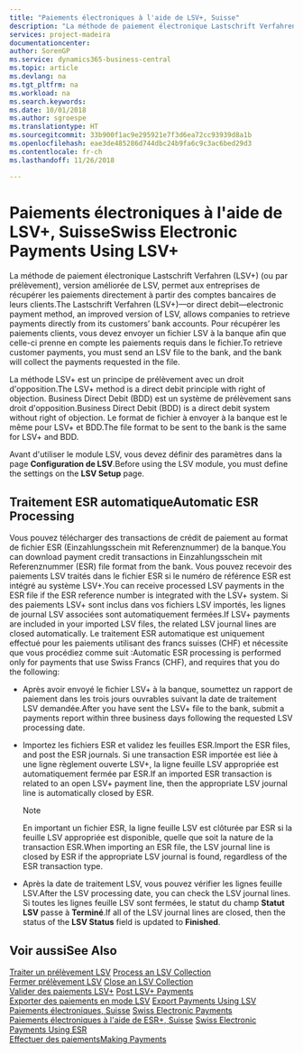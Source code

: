 ```yaml
---
title: "Paiements électroniques à l'aide de LSV+, Suisse"
description: "La méthode de paiement électronique Lastschrift Verfahren (LSV+) (ou par prélèvement), version améliorée de LSV, permet aux entreprises de récupérer les paiements directement à partir des comptes bancaires de leurs clients. Pour récupérer les paiements clients, vous devez envoyer un fichier LSV à la banque afin que celle-ci prenne en compte les paiements requis dans le fichier."
services: project-madeira
documentationcenter: 
author: SorenGP
ms.service: dynamics365-business-central
ms.topic: article
ms.devlang: na
ms.tgt_pltfrm: na
ms.workload: na
ms.search.keywords: 
ms.date: 10/01/2018
ms.author: sgroespe
ms.translationtype: HT
ms.sourcegitcommit: 33b900f1ac9e295921e7f3d6ea72cc93939d8a1b
ms.openlocfilehash: eae3de485286d744dbc24b9fa6c9c3ac6bed29d3
ms.contentlocale: fr-ch
ms.lasthandoff: 11/26/2018

---
```

# <a name="swiss-electronic-payments-using-lsv"></a><span data-ttu-id="63e14-104">Paiements électroniques à l'aide de LSV+, Suisse</span><span class="sxs-lookup"><span data-stu-id="63e14-104">Swiss Electronic Payments Using LSV+</span></span>
<span data-ttu-id="63e14-105">La méthode de paiement électronique Lastschrift Verfahren (LSV+) (ou par prélèvement), version améliorée de LSV, permet aux entreprises de récupérer les paiements directement à partir des comptes bancaires de leurs clients.</span><span class="sxs-lookup"><span data-stu-id="63e14-105">The Lastschrift Verfahren (LSV+)—or direct debit—electronic payment method, an improved version of LSV, allows companies to retrieve payments directly from its customers’ bank accounts.</span></span> <span data-ttu-id="63e14-106">Pour récupérer les paiements clients, vous devez envoyer un fichier LSV à la banque afin que celle-ci prenne en compte les paiements requis dans le fichier.</span><span class="sxs-lookup"><span data-stu-id="63e14-106">To retrieve customer payments, you must send an LSV file to the bank, and the bank will collect the payments requested in the file.</span></span>  

<span data-ttu-id="63e14-107">La méthode LSV+ est un principe de prélèvement avec un droit d'opposition.</span><span class="sxs-lookup"><span data-stu-id="63e14-107">The LSV+ method is a direct debit principle with right of objection.</span></span> <span data-ttu-id="63e14-108">Business Direct Debit (BDD) est un système de prélèvement sans droit d'opposition.</span><span class="sxs-lookup"><span data-stu-id="63e14-108">Business Direct Debit (BDD) is a direct debit system without right of objection.</span></span> <span data-ttu-id="63e14-109">Le format de fichier à envoyer à la banque est le même pour LSV+ et BDD.</span><span class="sxs-lookup"><span data-stu-id="63e14-109">The file format to be sent to the bank is the same for LSV+ and BDD.</span></span>  

<span data-ttu-id="63e14-110">Avant d'utiliser le module LSV, vous devez définir des paramètres dans la page **Configuration de LSV**.</span><span class="sxs-lookup"><span data-stu-id="63e14-110">Before using the LSV module, you must define the settings on the **LSV Setup** page.</span></span>

## <a name="automatic-esr-processing"></a><span data-ttu-id="63e14-111">Traitement ESR automatique</span><span class="sxs-lookup"><span data-stu-id="63e14-111">Automatic ESR Processing</span></span>  
<span data-ttu-id="63e14-112">Vous pouvez télécharger des transactions de crédit de paiement au format de fichier ESR (Einzahlungsschein mit Referenznummer) de la banque.</span><span class="sxs-lookup"><span data-stu-id="63e14-112">You can download payment credit transactions in Einzahlungsschein mit Referenznummer (ESR) file format from the bank.</span></span> <span data-ttu-id="63e14-113">Vous pouvez recevoir des paiements LSV traités dans le fichier ESR si le numéro de référence ESR est intégré au système LSV+.</span><span class="sxs-lookup"><span data-stu-id="63e14-113">You can receive processed LSV payments in the ESR file if the ESR reference number is integrated with the LSV+ system.</span></span> <span data-ttu-id="63e14-114">Si des paiements LSV+ sont inclus dans vos fichiers LSV importés, les lignes de journal LSV associées sont automatiquement fermées.</span><span class="sxs-lookup"><span data-stu-id="63e14-114">If LSV+ payments are included in your imported LSV files, the related LSV journal lines are closed automatically.</span></span> <span data-ttu-id="63e14-115">Le traitement ESR automatique est uniquement effectué pour les paiements utilisant des francs suisses (CHF) et nécessite que vous procédiez comme suit :</span><span class="sxs-lookup"><span data-stu-id="63e14-115">Automatic ESR processing is performed only for payments that use Swiss Francs (CHF), and requires that you do the following:</span></span>  

- <span data-ttu-id="63e14-116">Après avoir envoyé le fichier LSV+ à la banque, soumettez un rapport de paiement dans les trois jours ouvrables suivant la date de traitement LSV demandée.</span><span class="sxs-lookup"><span data-stu-id="63e14-116">After you have sent the LSV+ file to the bank, submit a payments report within three business days following the requested LSV processing date.</span></span>  

- <span data-ttu-id="63e14-117">Importez les fichiers ESR et validez les feuilles ESR.</span><span class="sxs-lookup"><span data-stu-id="63e14-117">Import the ESR files, and post the ESR journals.</span></span> <span data-ttu-id="63e14-118">Si une transaction ESR importée est liée à une ligne règlement ouverte LSV+, la ligne feuille LSV appropriée est automatiquement fermée par ESR.</span><span class="sxs-lookup"><span data-stu-id="63e14-118">If an imported ESR transaction is related to an open LSV+ payment line, then the appropriate LSV journal line is automatically closed by ESR.</span></span>  

    > [!NOTE]  
    >  <span data-ttu-id="63e14-119">En important un fichier ESR, la ligne feuille LSV est clôturée par ESR si la feuille LSV appropriée est disponible, quelle que soit la nature de la transaction ESR.</span><span class="sxs-lookup"><span data-stu-id="63e14-119">When importing an ESR file, the LSV journal line is closed by ESR if the appropriate LSV journal is found, regardless of the ESR transaction type.</span></span>  

- <span data-ttu-id="63e14-120">Après la date de traitement LSV, vous pouvez vérifier les lignes feuille LSV.</span><span class="sxs-lookup"><span data-stu-id="63e14-120">After the LSV processing date, you can check the LSV journal lines.</span></span> <span data-ttu-id="63e14-121">Si toutes les lignes feuille LSV sont fermées, le statut du champ **Statut LSV** passe à **Terminé**.</span><span class="sxs-lookup"><span data-stu-id="63e14-121">If all of the LSV journal lines are closed, then the status of the **LSV Status** field is updated to  **Finished**.</span></span>  

## <a name="see-also"></a><span data-ttu-id="63e14-122">Voir aussi</span><span class="sxs-lookup"><span data-stu-id="63e14-122">See Also</span></span>  
 <span data-ttu-id="63e14-123">[Traiter un prélèvement LSV](how-to-process-an-lsv-collection.md) </span><span class="sxs-lookup"><span data-stu-id="63e14-123">[Process an LSV Collection](how-to-process-an-lsv-collection.md) </span></span>  
 <span data-ttu-id="63e14-124">[Fermer prélèvement LSV](how-to-close-an-lsv-collection.md) </span><span class="sxs-lookup"><span data-stu-id="63e14-124">[Close an LSV Collection](how-to-close-an-lsv-collection.md) </span></span>  
 <span data-ttu-id="63e14-125">[Valider des paiements LSV+](how-to-post-lsv-payments.md) </span><span class="sxs-lookup"><span data-stu-id="63e14-125">[Post LSV+ Payments](how-to-post-lsv-payments.md) </span></span>  
 <span data-ttu-id="63e14-126">[Exporter des paiements en mode LSV](how-to-export-payments-using-lsv.md) </span><span class="sxs-lookup"><span data-stu-id="63e14-126">[Export Payments Using LSV](how-to-export-payments-using-lsv.md) </span></span>  
 <span data-ttu-id="63e14-127">[Paiements électroniques, Suisse](swiss-electronic-payments.md) </span><span class="sxs-lookup"><span data-stu-id="63e14-127">[Swiss Electronic Payments](swiss-electronic-payments.md) </span></span>  
 <span data-ttu-id="63e14-128">[Paiements électroniques à l'aide de ESR+, Suisse](swiss-electronic-payments-using-esr.md) </span><span class="sxs-lookup"><span data-stu-id="63e14-128">[Swiss Electronic Payments Using ESR](swiss-electronic-payments-using-esr.md) </span></span>  
 [<span data-ttu-id="63e14-129">Effectuer des paiements</span><span class="sxs-lookup"><span data-stu-id="63e14-129">Making Payments</span></span>](../../payables-make-payments.md)

